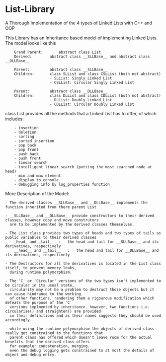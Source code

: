 # List-Library
A Thorough Implementation of the 4 types of Linked Lists with C++ and OOP

This Library has an Inheritance based model of implementing Linked Lists.
The model looks like this

		Grand Parent:		abstract class List
		Derived:		abstract class __SLLBase__ and abstract class __DLLBase__

		Parent:			abstract class __SLLBase__
		Children:		class SLList and class CSLList (both not abstract)
						- SLList: Singly Linked List
						- CSLList: Circular Singly Linked List

		Parent:			abstract class __DLLBase__
		Children:		class DLList and class CDLList (both not abstract)
						- DLList: Doubly Linked List
						- CDLList: Circular Doubly Linked List

class List provides all the methods that a Linked List has to offer, of which includes:

		- insertion
		- deletion
		- sorting
		- sorted insertion
		- pop back
		- pop front
		- push back
		- push front
		- linear search
		- intelligent linear search (putting the most searched node at head)
		- min and max element
		- display to console
		- debugging info by log_properties function
		
More Description of the Model:

	- The derived classes __SLLBase__ and __DLLBase__ implements the function inherited from there parent List
	
	- __SLLBase__ and __DLLBase__ provide constructors to their derived classes, however copy and move construtors 
	  are to be implemented by the derived classes themselves.
	  
	- The List class provides two types of heads and two types of tails as public variables to their derived classes
		_head_ and _tail_	:	the head and tail for __SLLBase__ and its derivatives, respectively
		__head__ and __tail__	:	the head and tail for __DLLBase__ and its derivatives, respectively
		
	- The Destructors for all the derivatives is located in the List class itself, to prevent memory leaks,
	  during runtime polymorphism.
	  
	- The 'C' or 'Circular' versions of the two types isn't implemented to be circular in its usual state,
	  circularity may not be a problem to destruct those objects but it can cause hindrance to the working 
	  of other functions, rendering them a rigourous modification which defeats the purpose of the 'C' 
	  versions implmented by inheritance. however, two functions i.e. circularise() and straighten() are provided
	  in their definitions and as their names suggests they should be used accordingly.
	  
	- while using the runtime polymorphism the objects of derived class really get constrained to the functions that 
	  parent class has offered which doesn't leave room for the actual benefits that the derived class offers
	  for example: concatenation, merging. 
	  even the debug logging gets constrained to at most the details of object and debug entry.
